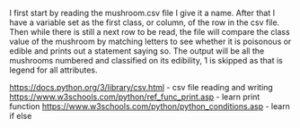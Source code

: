 I first start by reading the mushroom.csv file I give it a name. After that I have a variable set as the first class, or column, of the row in the csv file. Then while there is still a next row to be read, the file will compare the class value of the mushroom by matching letters to see whether it is poisonous or edible and prints out a statement saying so. The output will be all the mushrooms numbered and classified on its edibility, 1 is skipped as that is legend for all attributes.

https://docs.python.org/3/library/csv.html - csv file reading and writing
https://www.w3schools.com/python/ref_func_print.asp - learn print function
https://www.w3schools.com/python/python_conditions.asp - learn if else 

